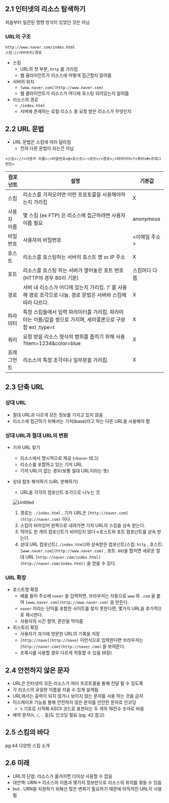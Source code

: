 ## 2.1 인터넷의 리소스 탐색하기

처음부터 일관된 명명 방식이 있었던 것은 아님

### URL의 구조

```
http://www.naver.com/index.html
스킴://서버위치/경로
```

- 스킴
    - URL의 첫 부분, `http` 를 가리킴
    - 웹 클라이언트가 리소스에 어떻게 접근할지 알려줌
- 서버의 위치
    - `[www.naver.com](http://www.naver.com)`
    - 웹 클라이언트가 리소스가 어디에 호스팅 되어있는지 알려줌
- 리소스의 경로
    - `/index.html`
    - 서버에 존재하는 로컬 리소스 중 요청 받은 리소스가 무엇인지
    

## 2.2 URL 문법

- URL 문법은 스킴에 따라 달라짐
    - 전혀 다른 문법이 되는건 아님

```
<스킴>://<사용자 이름>:<비밀번호>@<호스트>:<포트>/<경로>;<파라미터>?<쿼리>#<프래그먼트>
```

| 컴포넌트 | 설명 | 기본값 |
| --- | --- | --- |
| 스킴 | 리소스를 가져오려면 어떤 프로토콜을 사용해야하는지 가리킴 | X |
| 사용자 이름 | 몇 스킴 (ex FTP) 은 리소스에 접근하려면 사용자 이름 필요 | anonymous |
| 비밀번호 | 사용자의 비밀번호 | <이메일 주소> |
| 호스트 | 리소스를 호스팅하는 서버의 호스트 명 or IP 주소 | X |
| 포트 | 리소스를 호스팅 하는 서버가 열어놓은 포트 번호 (HTTP의 경우 80이 기본) | 스킴마다 다름 |
| 경로 | 서버 내 리소스가 어디에 있는지 가리킴. ‘/’ 를 사용해 경로 조각으로 나눔. 경로 문법은 서버와 스킴에 따라 다르다. | X |
| 파라미터 | 특정 스킴들에서 입력 파라미터를 가리킴. 파라미터는 이름/값을 쌍으로 가지며, 세미콜론으로 구분함 ex) ;type=t | X |
| 쿼리 | 요청 받을 리소스 형식의 범위를 좁히기 위해 사용 ?item=1234&color=blue | X |
| 프래그먼트 | 리소스의 특정 조각이나 일부분을 가리킴.  | X |

## 2.3 단축 URL

### 상대 URL

- 절대 URL과 다르게 모든 정보를 가지고 있지 않음
- 리소스에 접근하기 위해서는 기저(base)라고 하는 다른 URL을 사용해야 함

### 상대 URL과 절대 URL의 변환

- 기저 URL 찾기
    - 리소스에서 명시적으로 제공 (`<base>` 태그)
    - 리소스를 포함하고 있는 기저 URL
    - 기저 URL이 없는 경우(보통 절대 URL이라는 뜻)
- 상대 참조 해석하기 (URL 분해하기)
    - URL을 각각의 컴포넌트 조각으로 나누는 것
    
    ![Untitled](https://user-images.githubusercontent.com/55427367/183956970-d4ad243d-278a-4a5e-9611-17bc3efcd18c.png)
    1. 경로는 `./index.html` , 기저 URL은 `[http://naver.com](http://naver.com)` 이다.
    2. 스킴이 비어있어 왼쪽으로 내려가면 기저 URL의 스킴을 상속 받는다.
    3. 적어도 한 개의 컴포넌트가 비어있지 않다→호스트와 포트 컴포넌트를 상속 받는다.
    4. 상대 URL 컴포넌트(`./index.html`)와 상속받은 컴포넌트(스킴: `http` , 호스트: `[www.naver.com](http://www.naver.com)` , 포트: `80`)을 합치면 새로운 절대 URL `[http://naver.com/index.html](http://naver.com/index.html)` 을 얻을 수 있다.
    

### URL 확장

- 호스트명 확장
    - 예를 들어 주소에 `naver` 을 입력하면, 브라우저는 자동으로 `www` 와 `.com` 을 붙여 `[www.naver.com](http://www.naver.com)` 을 만든다.
    - `naver` 이라는 단어를 포함한 사이트를 찾지 못한다면, 몇가지 URL을 추가적으로 제시한다.
    - 사용자의 시간 절약, 혼란을 막아줌
- 히스토리 확장
    - 사용자가 과거에 방문한 URL의 기록을 저장
    - `[http://nave](http://nave)` 이런식으로 입력한다면 브라우저는 `[http://naver.com](http://naver.com)` 을 보여준다.
    - 프록시를 사용할 경우 다르게 작동할 수 있음 (6장)

## 2.4 안전하지 않은 문자

- URL은 인터넷의 모든 리소스가 여러 프로토콜을 통해 전달 될 수 있도록
- 각 리소스의 유일한 이름을 지을 수 있게 설계됨
- URL에서는 출력이 되지 않거나 보이지 않는 문자를 사용 하는 것을 금지
- 이스케이프 기능을 통해 안전하지 않은 문자를 안전한 문자로 인코딩
    - `%` 기호로 시작해 ASCII 코드로 표현되는 두 개의 16진수 숫자로 바꿈
- 예약 문자(`%`, `/`, `.` 등)도 인코딩 필요 (pg. 42 참고)

## 2.5 스킴의 바다

pg.44 다양한 스킴 소개

## 2.6 미래

- URL의 단점: 리소스가 옮겨지면 더이상 사용할 수 없음
- 대안책: URN→ 리소스의 이름과 몇가지 정보만으로 리소스의 위치를 찾을 수 있음
- but.. URN을 지원하기 위해선 많은 변화가 필요하기 때문에 아직까진 URL이 사용됨
